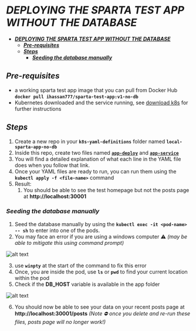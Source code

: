 # ***DEPLOYING THE SPARTA TEST APP WITHOUT THE DATABASE***

- [***DEPLOYING THE SPARTA TEST APP WITHOUT THE DATABASE***](#deploying-the-sparta-test-app-without-the-database)
  - [***Pre-requisites***](#pre-requisites)
  - [***Steps***](#steps)
    - [***Seeding the database manually***](#seeding-the-database-manually)

## ***Pre-requisites***
- a working sparta test app image that you can pull from Docker Hub **`docker pull ihassan777/sparta-test-app:v1-no-db`**
- Kubernetes downloaded and the service running, see [download k8s](/tech264-k8s/download-kubernetes.md) for further instructions


## ***Steps***

1. Create a new repo in your **`k8s-yaml-definitions`** folder named **`local-sparta-app-no-db`**
2. Inside this repo, create two files named **[`app-deploy`](app-deploy.yaml)** and **[`app-service`](app-service.yaml)**
3. You will find a detailed explanation of what each line in the YAML file does when you follow that link.
4. Once your YAML files are ready to run, you can run them using the **`kubectl apply -f <file-name>`** command
5. Result:
   1. You should be able to see the test homepage but not the posts page at **http://localhost:30001**
### ***Seeding the database manually***
1. Seed the database manually by using the **`kubectl exec -it <pod-name> -- sh`** to enter into one of the pods.
2. You may face an error if you are using a windows computer ⚠️ *(may be able to mitigate this using command prompt)*

![alt text](/tech264-k8s/K8S-images/winpty.png)

3. use **`winpty`** at the start of the command to fix this error
4. Once, you are inside the pod, use **`ls`** or **`pwd`** to find your current location within the pod
5. Check if the **DB_HOST** variable is available in the app folder

![alt text](/tech264-k8s/K8S-images/seeding-database-manually.png)

6. You should now be able to see your data on your recent posts page at **http://localhost:30001/posts** *(Note ⛔ once you delete and re-run these files, posts page will no longer work!)*